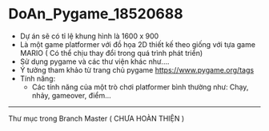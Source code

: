 # DoAn_Pygame_18520688
- Dự án sẽ có tỉ lệ khung hình là 1600 x 900
- Là một game platformer với đồ họa 2D thiết kế theo giống với tựa game MARIO ( Có thể chịu thay đổi trong quá trình phát triển)
- Sử dụng pygame và các thư viện khác như....
- Ý tưởng tham khảo từ trang chủ pygame https://www.pygame.org/tags
- Tính năng:
    - Các tính năng của một trò chơi platformer bình thường như: Chạy, nhảy, gameover, điểm...
___________________________________________________________________________________________________________
  Thư mục trong Branch Master ( CHƯA HOÀN THIỆN )
